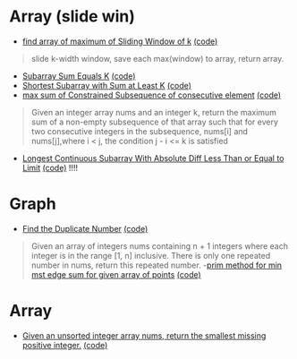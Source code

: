 # Array (slide win)

- [find array of maximum of Sliding Window of k](https://leetcode.com/problems/sliding-window-maximum/)   [(code)]( slideWin.py#L17 )
>  slide k-width window, save each max(window) to array, return array. 

- [Subarray Sum Equals K](https://leetcode.com/problems/subarray-sum-equals-k/ ) [(code)](slideWin.py#L42)
- [Shortest Subarray with Sum at Least K](https://leetcode.com/problems/shortest-subarray-with-sum-at-least-k/solution/) [(code)](slideWin.py#L58)
- [max sum of Constrained Subsequence of consecutive element](https://leetcode.com/problems/constrained-subsequence-sum/) [(code)](slideWin.py#L84)
> Given an integer array nums and an integer k, return the maximum sum of a non-empty subsequence of that array    such that for every two consecutive integers in the subsequence, nums[i] and nums[j],where i < j, the condition j - i <= k is satisfied
- [Longest Continuous Subarray With Absolute Diff Less Than or Equal to Limit](https://leetcode.com/problems/longest-continuous-subarray-with-absolute-diff-less-than-or-equal-to-limit/discuss/609771/JavaC%2B%2BPython-Deques-O(N)) [(code)](slideWin.py#L108)  !!!!

# Graph
- [Find the Duplicate Number](https://leetcode.com/problems/find-the-duplicate-number/solution/) [(code)](slideWin.py#L199)
> Given an array of integers nums containing n + 1 integers where each integer is in the range [1, n] inclusive. There is only one repeated number in nums, return this repeated number.
-[prim method for min mst edge sum for given array of points](https://leetcode.com/problems/min-cost-to-connect-all-points/) [(code)](slideWin.py#L238)

# Array 
- [Given an unsorted integer array nums, return the smallest missing positive integer.](https://leetcode.com/problems/first-missing-positive/)  [(code)](slideWin.py#L214)

